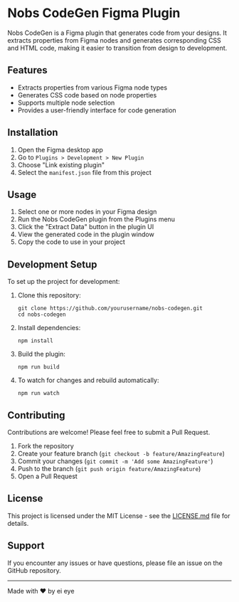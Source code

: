 # Nobs CodeGen Figma Plugin

Nobs CodeGen is a Figma plugin that generates code from your designs. It extracts properties from Figma nodes and generates corresponding CSS and HTML code, making it easier to transition from design to development.

## Features

- Extracts properties from various Figma node types
- Generates CSS code based on node properties
- Supports multiple node selection
- Provides a user-friendly interface for code generation

## Installation

1. Open the Figma desktop app
2. Go to `Plugins > Development > New Plugin`
3. Choose "Link existing plugin"
4. Select the `manifest.json` file from this project

## Usage

1. Select one or more nodes in your Figma design
2. Run the Nobs CodeGen plugin from the Plugins menu
3. Click the "Extract Data" button in the plugin UI
4. View the generated code in the plugin window
5. Copy the code to use in your project

## Development Setup

To set up the project for development:

1. Clone this repository:
   ```
   git clone https://github.com/yourusername/nobs-codegen.git
   cd nobs-codegen
   ```

2. Install dependencies:
   ```
   npm install
   ```

3. Build the plugin:
   ```
   npm run build
   ```

4. To watch for changes and rebuild automatically:
   ```
   npm run watch
   ```

## Contributing

Contributions are welcome! Please feel free to submit a Pull Request.

1. Fork the repository
2. Create your feature branch (`git checkout -b feature/AmazingFeature`)
3. Commit your changes (`git commit -m 'Add some AmazingFeature'`)
4. Push to the branch (`git push origin feature/AmazingFeature`)
5. Open a Pull Request

## License

This project is licensed under the MIT License - see the [LICENSE.md](LICENSE.md) file for details.

## Support

If you encounter any issues or have questions, please file an issue on the GitHub repository.

---

Made with ❤️ by ei eye